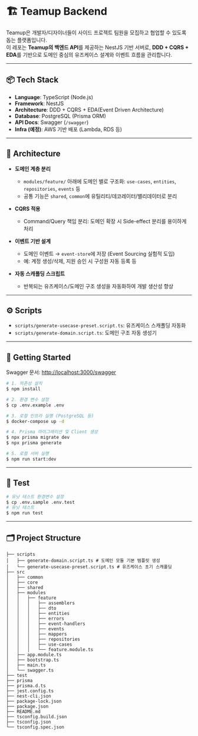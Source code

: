 # 🏗️ Teamup Backend

Teamup은 개발자/디자이너들이 사이드 프로젝트 팀원을 모집하고 협업할 수 있도록 돕는 플랫폼입니다.  
이 레포는 **Teamup의 백엔드 API**를 제공하는 NestJS 기반 서버로, **DDD + CQRS + EDA**를 기반으로 도메인 중심의 유즈케이스 설계와 이벤트 흐름을 관리합니다.

---

## 📦 Tech Stack

- **Language**: TypeScript (Node.js)
- **Framework**: NestJS
- **Architecture**: DDD + CQRS + EDA(Event Driven Architecture)
- **Database**: PostgreSQL (Prisma ORM)
- **API Docs**: Swagger (`/swagger`)
- **Infra (예정)**: AWS 기반 배포 (Lambda, RDS 등)

---

## 🧱 Architecture

- **도메인 계층 분리**

  - `modules/feature/` 아래에 도메인 별로 구조화: `use-cases`, `entities`, `repositories`, `events` 등
  - 공통 기능은 `shared`, `common`에 유틸리티/데코레이터/밸리데이터로 분리

- **CQRS 적용**

  - Command/Query 책임 분리: 도메인 확장 시 Side-effect 분리를 용이하게 처리

- **이벤트 기반 설계**

  - 도메인 이벤트 → `event-store`에 저장 (Event Sourcing 실험적 도입)
  - 예: 계정 생성/삭제, 지원 승인 시 구성원 자동 등록 등

- **자동 스캐폴딩 스크립트**
  - 반복되는 유즈케이스/도메인 구조 생성을 자동화하여 개발 생산성 향상

---

## ⚙️ Scripts

- `scripts/generate-usecase-preset.script.ts`: 유즈케이스 스캐폴딩 자동화
- `scripts/generate-domain.script.ts`: 도메인 구조 자동 생성기

---

## 🚀 Getting Started

Swagger 문서: <http://localhost:3000/swagger>

```bash
# 1. 의존성 설치
$ npm install

# 2. 환경 변수 설정
$ cp .env.example .env

# 3. 로컬 인프라 실행 (PostgreSQL 등)
$ docker-compose up -d

# 4. Prisma 마이그레이션 및 Client 생성
$ npx prisma migrate dev
$ npx prisma generate

# 5. 로컬 서버 실행
$ npm run start:dev

```

---

## 🧪 Test

```bash
# 유닛 테스트 환경변수 설정
$ cp .env.sample .env.test
# 유닛 테스트
$ npm run test

```

---

## 🗂️ Project Structure

```
├── scripts
│   ├── generate-domain.script.ts # 도메인 모듈 기본 템플릿 생성
│   └── generate-usecase-preset.script.ts # 유즈케이스 초기 스캐폴딩
├── src
│   ├── common
│   ├── core
│   ├── shared
│   ├── modules
│   │   ├── feature
│   │   │   ├── assemblers
│   │   │   ├── dto
│   │   │   ├── entities
│   │   │   ├── errors
│   │   │   ├── event-handlers
│   │   │   ├── events
│   │   │   ├── mappers
│   │   │   ├── repositories
│   │   │   ├── use-cases
│   │   │   └── feature.module.ts
│   ├── app.module.ts
│   ├── bootstrap.ts
│   ├── main.ts
│   └── swagger.ts
├── test
├── prisma
├── prisma.d.ts
├── jest.config.ts
├── nest-cli.json
├── package-lock.json
├── package.json
├── README.md
├── tsconfig.build.json
├── tsconfig.json
└── tsconfig.spec.json
```
